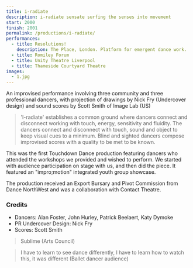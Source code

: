 ```yaml
---
title: i-radiate
description: i-radiate sensate surfing the senses into movement
start: 2000
finish: 2001
permalink: /productions/i-radiate/
performances:
  - title: Resolutions!
    description: The Place, London. Platform for emergent dance work.
  - title: Romiley Forum
  - title: Unity Theatre Liverpool
  - title: Thameside Courtyard Theatre
images:
  - 1.jpg
---
```


An improvised performance involving three community and three professional dancers, with projection of drawings by Nick Fry (Undercover design) and sound scores by Scott Smith of Image Lab (US)

> 'I-radiate' establishes a common ground where dancers connect and disconnect working with touch, energy, sensitivity and fluidity. The dancers connect and disconnect with touch, sound and object to keep visual cues to a minimum.  Blind and sighted dancers compose improvised scores with a quality to be met to be known.

This was the first Touchdown Dance production featuring dancers who attended the workshops we provided and wished to perform.  We started with audience participation on stage with us, and then did the piece. It featured an "impro;motion" integrated youth group showcase.

The production received an Export Bursary and Pivot Commission from Dance NorthWest and was a collaboration with Contact Theatre.

### Credits

 * Dancers: Alan Foster, John Hurley, Patrick Beelaert, Katy Dymoke
 * PR Undercover Design: Nick Fry
 * Scores: Scott Smith

> Sublime (Arts Council)  

> I have to learn to see dance differently, I have to learn how to watch this, it was different (Ballet dancer audience)
